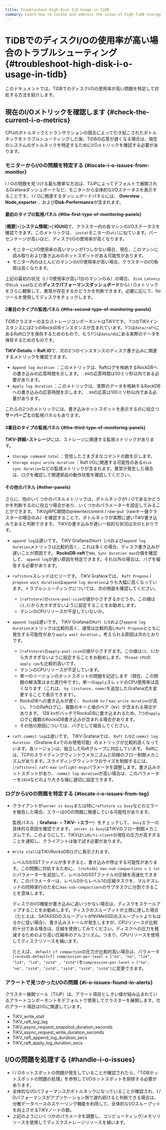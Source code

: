 ```yaml
---
title: Troubleshoot High Disk I/O Usage in TiDB
summary: Learn how to locate and address the issue of high TiDB storage I/O usage.
---
```


# TiDBでのディスクI/Oの使用率が高い場合のトラブルシューティング {#troubleshoot-high-disk-i-o-usage-in-tidb}

このドキュメントでは、TiDBでのディスクI/Oの使用率が高い問題を特定して対処する方法を紹介します。

## 現在のI/Oメトリックを確認します {#check-the-current-i-o-metrics}

CPUのボトルネックとトランザクションの競合によって引き起こされたボトルネックをトラブルシューティングした後、TiDBの応答が遅くなる場合は、現在のシステムのボトルネックを特定するためにI/Oメトリックを確認する必要があります。

### モニターからI/Oの問題を特定する {#locate-i-o-issues-from-monitor}

I / Oの問題を見つける最も簡単な方法は、TiUPによってデフォルトで展開されるGrafanaダッシュボードなど、モニターから全体的なI/Oステータスを表示することです。 I / Oに関連するダッシュボードパネルには、 <strong>Overview</strong> 、 <strong>Node_exporter</strong> 、および<strong>Disk-Performance</strong>が含まれます。

#### 最初のタイプの監視パネル {#the-first-type-of-monitoring-panels}

[<strong>概要</strong>]&gt;[<strong>システム情報</strong>]&gt;[ <strong>IOUtil]</strong>で、クラスター内の各マシンのI/Oステータスを確認できます。このメトリックは、 `iostat`モニターの`util`に似ています。パーセンテージが高いほど、ディスクI/Oの使用率が高くなります。

-   モニターにI/O使用率の高いマシンが1つしかない場合、現在、このマシンに読み取りおよび書き込みのホットスポットがある可能性があります。
-   モニター内のほとんどのマシンのI/O使用率が高い場合、クラスターのI/O負荷は高くなります。

上記の最初の状況（I / O使用率が高い1台のマシンのみ）の場合、 `Disk Latency`や`Disk Load`などの<strong>ディスクパフォーマンスダッシュボード</strong>からI / Oメトリックをさらに観察して、異常が存在するかどうかを判断できます。必要に応じて、fioツールを使用してディスクをチェックします。

#### 2番目のタイプの監視パネル {#the-second-type-of-monitoring-panels}

TiDBクラスターの主なストレージコンポーネントはTiKVです。 1つのTiKVインスタンスには2つのRocksDBインスタンスが含まれています。1つは`data/raft`にあるRaftログを保存するためのもので、もう1つは`data/db`にある実際のデータを保存するためのものです。

<strong>TiKV-Details</strong> &gt; <strong>Raft IO</strong>で、次の2つのインスタンスのディスク書き込みに関連するメトリックを確認できます。

-   `Append log duration` ：このメトリックは、Raftログを格納するRockDBへの書き込みの応答時間を示します。 `.99`の応答時間は50ミリ秒以内である必要があります。
-   `Apply log duration` ：このメトリックは、実際のデータを格納するRockDBへの書き込みの応答時間を示します。 `.99`の応答は100ミリ秒以内である必要があります。

これらの2つのメトリックには、書き込みホットスポットを表示するのに役立つ<strong>サーバーごと</strong>の監視パネルもあります。

#### 3番目のタイプの監視パネル {#the-third-type-of-monitoring-panels}

<strong>TiKV-詳細</strong>&gt;<strong>ストレージ</strong>には、ストレージに関連する監視メトリックがあります。

-   `Storage command total` ：受信したさまざまなコマンドの数を示します。
-   `Storage async write duration` ：Raft I/Oに関連する可能性のある`disk sync duration`などの監視メトリックが含まれます。異常が発生した場合は、ログを確認して関連部品の動作状態を確認してください。

#### その他のパネル {#other-panels}

さらに、他のいくつかのパネルメトリックは、ボトルネックがI / Oであるかどうかを判断するのに役立つ場合があり、いくつかのパラメーターを設定してみることができます。 TiKVgRPC期間のprewrite/commit / raw-put（rawキー値クラスターの場合のみ）を確認することで、ボトルネックが実際に遅いTiKV書き込みであると判断できます。 TiKVの書き込みが遅い一般的な状況は次のとおりです。

-   `append log`は遅いです。 TiKV Grafanaの`Raft I/O`および`append log duration`メトリックは比較的高く、これは多くの場合、ディスク書き込みが遅いことが原因です。 <strong>RocksDB-raft</strong>で`WAL Sync Duration max`の値を確認して、 `append log`が遅い原因を特定できます。それ以外の場合は、バグを報告する必要があります。

-   `raftstore`スレッドはビジーです。 TiKV Grafanaでは、 `Raft Propose` / `propose wait duration`は`append log duration`よりも大幅に高くなっています。トラブルシューティングについては、次の側面を確認してください。

    -   `[raftstore]`の`store-pool-size`の値が小さすぎるかどうか。この値は`[1,5]`から大きすぎないように設定することをお勧めします。
    -   マシンのCPUリソースが不足していないか。

-   `append log`は遅いです。 TiKV Grafanaの`Raft I/O`および`append log duration`メトリックは比較的高く、通常は比較的高い`Raft Propose`とともに発生する可能性があり`apply wait duration` 。考えられる原因は次のとおりです。

    -   `[raftstore]`の`apply-pool-size`の値が小さすぎます。この値は`[1, 5]`から大きすぎないように設定することをお勧めします。 `Thread CPU`の`apply cpu`も比較的高いです。
    -   マシンのCPUリソースが不足しています。
    -   単一のリージョンのホットスポットの問題を記述します（現在、この問題の解決策はまだ進行中です）。単一の`apply`スレッドのCPU使用率は高くなります（これは、 `by (instance, name)`を追加したGrafana式を変更することで表示できます）。
    -   RocksDBへの書き込みが遅く、 `RocksDB kv` / `max write duration`が高い。 1つのRaftログに、複数のキーと値のペア（kv）が含まれる場合があります。 128 kvがバッチでRocksDBに書き込まれるため、1つの`apply`ログに複数のRocksDB書き込みが含まれる場合があります。
    -   その他の原因については、バグとして報告してください。

-   `raft commit log`は遅いです。 TiKV Grafanaでは、 `Raft I/O`と`commit log duration` （Grafana 4.xでのみ使用可能）のメトリックが比較的高くなっています。各リージョンは、独立したRaftグループに対応しています。 Raftには、TCPのスライディングウィンドウメカニズムと同様のフロー制御メカニズムがあります。スライディングウィンドウのサイズを制御するには、 `[raftstore] raft-max-inflight-msgs`パラメータを調整します。書き込みホットスポットがあり、 `commit log duration`が高い場合は、このパラメーターを`1024`などのより大きな値に適切に設定できます。

### ログからI/Oの問題を特定する {#locate-i-o-issues-from-log}

-   クライアントが`server is busy`または特に`raftstore is busy`などのエラーを報告した場合、エラーはI/Oの問題に関連している可能性があります。

    監視パネル（ <strong>Grafana-</strong> &gt; <strong>TiKV-</strong> &gt;<strong>エラー</strong>）をチェックして、 `busy`エラーの具体的な原因を確認できます。 `server is busy`はTiKVのフロー制御メカニズムです。このようにして、TiKVは`tidb/ti-client`の現在の圧力が高すぎることを通知し、クライアントは後で試す必要があります。

-   `Write stall`はTiKVRocksDBログに表示されます。

    レベル0のSSTファイルが多すぎると、書き込みが停止する可能性があります。この問題に対処するために、 `[rocksdb] max-sub-compactions = 2 (or 3)`パラメーターを追加して、レベル0のSSTファイルの圧縮を高速化できます。このパラメーターは、レベル0からレベル1の圧縮タスクを、マルチスレッドの同時実行のために`max-sub-compactions`のサブタスクに分割できることを意味します。

    ディスクのI/O機能が書き込みに追いつかない場合は、ディスクをスケールアップすることをお勧めします。ディスクのスループットが上限に達した場合（たとえば、SATASSDのスループットがNVMeSSDのスループットよりもはるかに低い場合）、書き込みストールが発生しますが、CPUリソースが比較的十分である場合は、圧縮を使用してみてください。ディスクへの圧力を軽減するためのより高い圧縮率のアルゴリズム。つまり、CPUリソースを使用してディスクリソースを補います。

    たとえば、 `default cf compaction`の圧力が比較的高い場合は、パラメータ`[rocksdb.defaultcf] compression-per-level = ["no", "no", "lz4", "lz4", "lz4", "zstd" , "zstd"]`を`compression-per-level = ["no", "no", "zstd", "zstd", "zstd", "zstd", "zstd"]`に変更できます。

### アラートで見つかったI/Oの問題 {#i-o-issues-found-in-alerts}

クラスター展開ツール（TiUP）は、アラート項目としきい値が組み込まれているアラートコンポーネントをデフォルトで使用してクラスターを展開します。次のアラート項目はI/Oに関連しています。

-   TiKV_write_stall
-   TiKV_raft_log_lag
-   TiKV_async_request_snapshot_duration_seconds
-   TiKV_async_request_write_duration_seconds
-   TiKV_raft_append_log_duration_secs
-   TiKV_raft_apply_log_duration_secs

## I/Oの問題を処理する {#handle-i-o-issues}

-   I / Oホットスポットの問題が発生していることが確認されたら、「TiDBホットスポットの問題の処理」を参照してI/Oホットスポットを排除する必要があります。
-   全体的なI/Oパフォーマンスがボトルネックになっていることが確認され、I / Oパフォーマンスがアプリケーション側で遅れ続けると判断できる場合は、分散データベースのスケーリング機能を利用して、全体的なI/Oスループットを向上させるTiKVノードの数。
-   上記のようにいくつかのパラメータを調整し、コンピューティング/メモリリソースを使用してディスクストレージリソースを補います。

